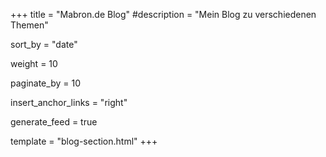 +++
title = "Mabron.de Blog"
#description = "Mein Blog zu verschiedenen Themen"

sort_by = "date"

weight = 10

paginate_by = 10

insert_anchor_links = "right"

generate_feed = true

template = "blog-section.html"
+++